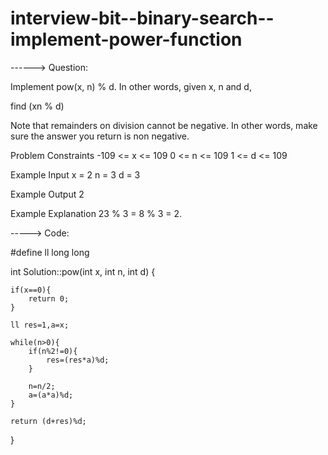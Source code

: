 # interview-bit--binary-search--implement-power-function

------> Question:

Implement pow(x, n) % d.
In other words, given x, n and d,

find (xn % d)

Note that remainders on division cannot be negative. In other words, make sure the answer you return is non negative.



Problem Constraints
-109 <= x <= 109
0 <= n <= 109
1 <= d <= 109


Example Input
x = 2
n = 3
d = 3


Example Output
2


Example Explanation
23 % 3 = 8 % 3 = 2.


-----> Code:

#define ll long long

int Solution::pow(int x, int n, int d) {

    if(x==0){
        return 0;
    }
    
    ll res=1,a=x;

    while(n>0){
        if(n%2!=0){
            res=(res*a)%d;
        }

        n=n/2;
        a=(a*a)%d;
    }

    return (d+res)%d;
}
